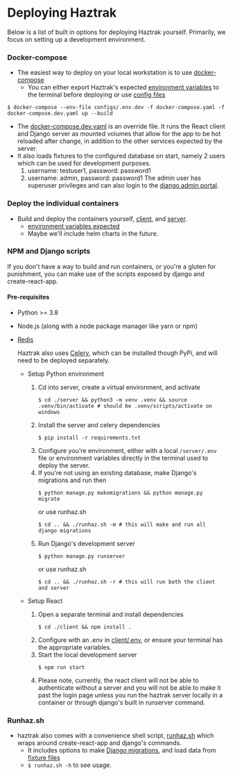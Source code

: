# Deploying Haztrak

Below is a list of built in options for deploying Haztrak yourself. Primarily, we focus on setting
up a development environment.

### Docker-compose

- The easiest way to deploy on your local workstation is to
  use [docker-compose](https://docs.docker.com/compose/gettingstarted/)
    - You can either export Haztrak's expected [environment variables](./Configuration.md) to
      the terminal before deploying or use [config files](/configs)

```shell
$ docker-compose --env-file configs/.env.dev -f docker-compose.yaml -f docker-compose.dev.yaml up --build
```

- The [docker-compose.dev.yaml](/docker-compose.dev.yaml) is an override file. It runs the React
  client and Django server as mounted volumes that allow for the app to be hot reloaded after
  change, in
  addition to the other services expected by the server.
- It also loads fixtures to the configured database on start, namely 2 users which can be used for
  development purposes.
    1. username: testuser1, password: password1
    2. username: admin, password: password1
       The admin user has superuser privileges and can also login to
       the [django admin portal](https://docs.djangoproject.com/en/4.1/ref/contrib/admin/).

### Deploy the individual containers

- Build and deploy the containers yourself, [client](/client/Dockerfile),
  and [server](/server/Dockerfile).
    - [environment variables expected](/docs/Configuration.md)
    - Maybe we'll include helm charts in the future.

### NPM and Django scripts

If you don't have a way to build and run containers, or you're a gluten for punishment, you can
make use of the scripts exposed by django and create-react-app.

#### Pre-requisites

- Python >= 3.8
- Node.js (along with a node package manager like yarn or npm)
- [Redis](https://redis.io/)

  Haztrak also uses [Celery](https://github.com/celery/celery), which can be installed though PyPi,
  and will need to be deployed separately.

    - Setup Python environment
        1. Cd into server, create a virtual environment, and activate
            ```shell
            $ cd ./server && python3 -m venv .venv && source .venv/bin/activate # should be .venv/scripts/activate on windows
            ```
        2. Install the server and celery dependencies
            ```shell
            $ pip install -r requirements.txt
            ```
        3. Configure you're environment, either with a local `/server/.env` file or environment
           variables directly in the terminal used to deploy the server.
        4. If you're not using an existing database, make Django's migrations and run then
            ```shell
            $ python manage.py makemigrations && python manage.py migrate
            ```
           or use runhaz.sh
            ```shell
            $ cd .. && ./runhaz.sh -m # this will make and run all django migrations
            ```
        5. Run Django's development server
            ```shell
            $ python manage.py runserver
            ```
           or use runhaz.sh
            ```shell
            $ cd .. && ./runhaz.sh -r # this will run both the client and server
            ```

    - Setup React
        1. Open a separate terminal and install dependencies
            ```shell
            $ cd ./client && npm install .
            ```
        2. Configure with an .env in [client/.env](/docs/Configuration.md), or ensure your terminal
           has the appropriate variables.
        3. Start the local development server
            ```shell
            $ npm run start
            ```
        4. Please note, currently, the react client will not be able to authenticate without a
           server and you will not be able to make it past the login page unless you run the haztrak
           server locally in a container or through django's built in runserver command.

### Runhaz.sh

- haztrak also comes with a convenience shell script, [runhaz.sh](/runhaz.sh) which wraps around
  create-react-app and django's commands.
    - It includes options to
      make [Django migrations](https://docs.djangoproject.com/en/4.1/topics/migrations/), and
      load data from [fixture files](/server/fixtures)
    - `$ runhaz.sh -h` to see usage.
